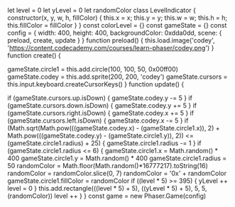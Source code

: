 let level = 0
let yLevel = 0
let randomColor
class LevelIndicator {
  constructor(x, y, w, h, fillColor) {
    this.x = x;
    this.y = y;
    this.w = w;
    this.h = h;
    this.fillColor = fillColor
  }
}
const colorLevel = {}
const gameState = {}
const config = {
  width: 400,
  height: 400,
  backgroundColor: 0xdda0dd,
  scene: {
    preload,
    create,
    update
    }
}
function preload() {
  this.load.image('codey', 'https://content.codecademy.com/courses/learn-phaser/codey.png')
}
function create() {

  gameState.circle1 = this.add.circle(100, 100, 50, 0x00ff00)
  gameState.codey = this.add.sprite(200, 200, 'codey')
  gameState.cursors = this.input.keyboard.createCursorKeys()
}
function update() {
  
  if (gameState.cursors.up.isDown) {
    gameState.codey.y -= 5
  }
  if (gameState.cursors.down.isDown) {
    gameState.codey.y += 5
  }
  if (gameState.cursors.right.isDown) {
    gameState.codey.x += 5
  }
  if (gameState.cursors.left.isDown) {
    gameState.codey.x -= 5
  }
  if (Math.sqrt(Math.pow(((gameState.codey.x) - (gameState.circle1.x)), 2) + Math.pow(((gameState.codey.y) - (gameState.circle1.y)), 2)) <= (gameState.circle1.radius) + 25) {
    gameState.circle1.radius -= 1
  }
  if (gameState.circle1.radius <= 6) {
    gameState.circle1.x = Math.random() * 400
    gameState.circle1.y = Math.random() * 400
    gameState.circle1.radius = 50
    randomColor = Math.floor(Math.random()*16777217).toString(16)
    randomColor = randomColor.slice(0, 7)
    randomColor = '0x' + randomColor
    gameState.circle1.fillColor = randomColor
    if ((level * 5) >= 395) {
      yLevel ++
      level = 0
    }
    this.add.rectangle(((level * 5) + 5), ((yLevel * 5) + 5), 5, 5, (randomColor))
    level ++
  }
}
const game = new Phaser.Game(config)

